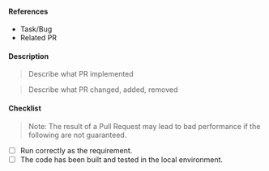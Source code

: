 #### References
- Task/Bug []()
- Related PR []()

#### Description
> Describe what PR implemented

> Describe what PR changed, added, removed 

#### Checklist
> Note: The result of a Pull Request may lead to bad performance if the following are not guaranteed.

- [ ] Run correctly as the requirement.
- [ ] The code has been built and tested in the local environment.  